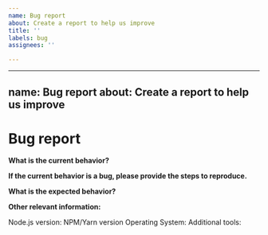 ```yaml
---
name: Bug report
about: Create a report to help us improve
title: ''
labels: bug
assignees: ''

---
```


---
name: Bug report
about: Create a report to help us improve
---

<!-- Please don't delete this template because we'll close your issue -->
<!-- Before creating an issue please make sure you are using the latest version of the starter. -->
<!-- This project is starter project using Nuxt and NetlifyCMS in it, if you think the issue can originate from upstream then please report it-->
# Bug report

<!-- Please ask questions on Nuxt for Nuxt questions or the Gitter channel for NetlifyCMS. -->
<!-- https://discord.gg/6SeQfhzv4A -->
<!-- https://gitter.im/netlify/NetlifyCMS -->
<!-- Issues which contain questions or support requests will be closed. -->

**What is the current behavior?**


**If the current behavior is a bug, please provide the steps to reproduce.**


<!-- A great way to do this is to provide your configuration via a GitHub repository -->
<!-- The most helpful is a minimal reproduction with instructions on how to reproduce -->
<!-- Please only add small code snippets directly into this issue -->
<!-- https://gist.github.com is a good place for longer code snippets -->
<!-- If your issue is caused by a plugin or loader, please create an issue on the loader/plugin repository instead -->

**What is the expected behavior?**


<!-- "It should work" is not a helpful explanation -->
<!-- Explain exactly how it should behave -->

**Other relevant information:**

<!--Run `nuxt --version` in your project directory and paste the output here. Not working? You may need to update your global nuxt install - `nuxt --version` -->

Node.js version: 
NPM/Yarn version
Operating System: 
Additional tools:
